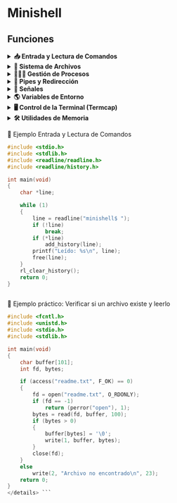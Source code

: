 # Minishell
 
 ## Funciones
 
 <details>
 <summary><strong>📥 Entrada y Lectura de Comandos</strong></summary>
 
 <br>
 
 | Función                         | Descripción                                                                                             | Uso común                                                         | Uso con código                                                   |
 |----------------------------------|---------------------------------------------------------------------------------------------------------|--------------------------------------------------------------------|------------------------------------------------------------------|
 | `readline(prompt)`              | Muestra el prompt y lee una línea de entrada del usuario. Devuelve un puntero a la línea leída.         | Leer comandos del usuario con edición de línea                    | `char *s = readline("mini$ ");`                                 |
 | `add_history(line)`             | Añade la línea al historial de comandos. Útil para usar las flechas ↑ y ↓.                              | Guardar comandos ejecutados para navegación en el historial       | `if (*s) add_history(s);`                                       |
 | `rl_clear_history()`            | Limpia el historial de readline liberando memoria.                                                      | Limpiar historial al salir del programa                           | `rl_clear_history();`                                           |
 | `rl_on_new_line()`              | Notifica a readline que comienza una nueva línea. Útil al manejar señales.                              | Preparar readline tras una interrupción con Ctrl+C                | `rl_on_new_line();`                                             |
 | `rl_replace_line(text, undo)`  | Reemplaza la línea actual por `text`. `undo` borra el historial de deshacer si es 1.                    | Borrar o reemplazar el texto actual en la línea de entrada        | `rl_replace_line("", 0);`                                       |
 | `rl_redisplay()`                | Redibuja el prompt y la línea actual.                                                                   | Refrescar el prompt en pantalla tras una señal                    | `rl_redisplay();`                                               |
 | `isatty(fd)`                    | Devuelve 1 si el descriptor es un terminal, 0 si no.                                                    | Comprobar si la entrada es interactiva                            | `if (isatty(STDIN_FILENO))`                                     |
 | `ttyname(fd)`                   | Devuelve el nombre del terminal asociado con el descriptor.                                             | Obtener el nombre del terminal, útil para depuración              | `char *name = ttyname(0);`                                      |
 | `ttyslot()`                     | Devuelve el número de terminal del proceso actual.                                                      | Rara vez usada, identificación del terminal                       | `int slot = ttyslot();`                                         |
 | `ioctl(fd, request)`           | Envía comandos de control al dispositivo. Común para detectar tamaño del terminal (`TIOCGWINSZ`).       | Saber cuántas columnas tiene la terminal, útil para el layout     | `ioctl(1, TIOCGWINSZ, &w);`                                     |
```c
#include <stdio.h>
#include <stdlib.h>
#include <readline/readline.h>
#include <readline/history.h>

int main(void)
{
    char *line;

    while (1)
    {
        line = readline("minishell$ ");
        if (!line)
            break;
        if (*line)
            add_history(line);
        printf("Leído: %s\n", line);
        free(line);
    }
    rl_clear_history();
    return 0;
}
 
```

 <details>
 <summary><strong>💬 Entrada/Salida Básica</strong></summary>
 
 <br>
 
 | Función       | Descripción                                                                  | Uso común                            | Uso con código                        |
 |---------------|------------------------------------------------------------------------------|---------------------------------------|----------------------------------------|
 | `printf`      | Imprime texto formateado a la salida estándar.                              | Mensajes de debug o salida del shell | `printf("Hola %s\n", nombre);`        |
 | `write`       | Escribe directamente en un descriptor de archivo (stdout, stderr, etc.).    | Imprimir sin usar stdio              | `write(1, "Hola\n", 5);`              |
 | `perror`      | Muestra un mensaje de error basado en `errno`.                              | Reportar errores de sistema          | `perror("open");`                     |
 | `strerror`    | Devuelve un string que describe un código de error.                         | Mostrar mensaje de error personalizado | `char *msg = strerror(errno);`        |

🧪 Ejemplo práctico: Verificar si un archivo existe y leerlo

```c
#include <fcntl.h>
#include <unistd.h>
#include <stdio.h>
#include <stdlib.h>

int main(void)
{
    char buffer[101];
    int fd, bytes;

    if (access("readme.txt", F_OK) == 0)
    {
        fd = open("readme.txt", O_RDONLY);
        if (fd == -1)
            return (perror("open"), 1);
        bytes = read(fd, buffer, 100);
        if (bytes > 0)
        {
            buffer[bytes] = '\0';
            write(1, buffer, bytes);
        }
        close(fd);
    }
    else
        write(2, "Archivo no encontrado\n", 23);
    return 0;
}
 
```

 </details>

 
 </details> <details> <summary><strong>📁 Sistema de Archivos</strong></summary>
 
   | Función   | Uso                                                  |
 |-----------|-------------------------------------------------------|
 | `open`    | Abrir archivos                                        |
 | `read`    | Leer archivos o entrada                               |
 | `close`   | Cerrar archivos                                       |
 | `access`  | Comprobar permisos de archivos                        |
 | `unlink`  | Eliminar un archivo                                   |
 | `stat`    | Obtener información de un archivo                     |
 | `lstat`   | Como `stat`, pero sin seguir enlaces simbólicos       |
 | `fstat`   | Como `stat`, pero desde descriptor de archivo         |
 | `opendir` | Abrir un directorio                                   |
 | `readdir` | Leer entradas de un directorio                        |
 | `closedir`| Cerrar un directorio                                  |
 | `getcwd`  | Obtener el directorio actual                          |
 | `chdir`   | Cambiar de directorio                                 |
 
 </details> <details> <summary><strong>👨‍👧‍👦 Gestión de Procesos</strong></summary>
 
   | Función    | Uso                                                 |
 |------------|------------------------------------------------------|
 | `fork`     | Crear un nuevo proceso hijo                          |
 | `execve`   | Ejecutar un nuevo programa                           |
 | `wait`     | Esperar a que termine un hijo                        |
 | `waitpid`  | Esperar a un hijo específico                         |
 | `wait3`    | Igual que `wait`, pero con más info (uso de recursos)|
 | `wait4`    | Como `wait3`, pero permite más control               |
 | `exit`     | Terminar el proceso actual                           |
 | `kill`     | Enviar señales a un proceso                          |
 
 </details> <details> <summary><strong>🔀 Pipes y Redirección</strong></summary>
 
   | Función  | Uso                                        |
 |----------|---------------------------------------------|
 | `dup`    | Duplicar un descriptor de archivo           |
 | `dup2`   | Duplicar y redirigir un descriptor          |
 | `pipe`   | Crear un pipe (comunicación entre procesos) |
 
 </details> <details> <summary><strong>🧠 Señales</strong></summary>
 
   | Función        | Uso                                               |
 |----------------|----------------------------------------------------|
 | `signal`       | Establecer un manejador de señales                 |
 | `sigaction`    | Manejador de señales avanzado                      |
 | `sigemptyset`  | Inicializar un conjunto de señales vacío           |
 | `sigaddset`    | Añadir señales a un conjunto                       |
 
 
 </details> <details> <summary><strong>🌎 Variables de Entorno</strong></summary>
 
   | Función  | Uso                                      |
 |----------|-------------------------------------------|
 | `getenv` | Obtener el valor de una variable de entorno |
 
 </details> <details> <summary><strong>🖥️ Control de la Terminal (Termcap)</strong></summary>
 
   | Función     | Uso                                                   |
 |-------------|--------------------------------------------------------|
 | `tcgetattr` | Obtener atributos de la terminal                       |
 | `tcsetattr` | Establecer atributos de la terminal                    |
 | `tgetent`   | Cargar la base de datos termcap                        |
 | `tgetflag`  | Leer flags del terminal (de termcap)                   |
 | `tgetnum`   | Obtener valores numéricos del terminal (termcap)       |
 | `tgetstr`   | Obtener cadenas del terminal (termcap)                 |
 | `tgoto`     | Posicionar el cursor                                   |
 | `tputs`     | Imprimir secuencias de control del terminal            |
 
 </details> <details> <summary><strong>🛠️ Utilidades de Memoria</strong></summary>
 
   | Función | Uso                                 |
 |--------|--------------------------------------|
 | `malloc` | Reservar memoria dinámica          |
 | `free`   | Liberar memoria                     |
 
 </details>
 
 🧪 Ejemplo Entrada y Lectura de Comandos

```c
#include <stdio.h>
#include <stdlib.h>
#include <readline/readline.h>
#include <readline/history.h>

int main(void)
{
    char *line;

    while (1)
    {
        line = readline("minishell$ ");
        if (!line)
            break;
        if (*line)
            add_history(line);
        printf("Leído: %s\n", line);
        free(line);
    }
    rl_clear_history();
    return 0;
}
 
```
 
 🧪 Ejemplo práctico: Verificar si un archivo existe y leerlo

```c
#include <fcntl.h>
#include <unistd.h>
#include <stdio.h>
#include <stdlib.h>

int main(void)
{
    char buffer[101];
    int fd, bytes;

    if (access("readme.txt", F_OK) == 0)
    {
        fd = open("readme.txt", O_RDONLY);
        if (fd == -1)
            return (perror("open"), 1);
        bytes = read(fd, buffer, 100);
        if (bytes > 0)
        {
            buffer[bytes] = '\0';
            write(1, buffer, bytes);
        }
        close(fd);
    }
    else
        write(2, "Archivo no encontrado\n", 23);
    return 0;
}
</details> ```
